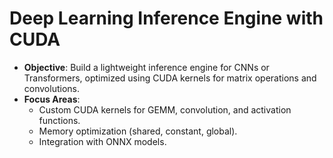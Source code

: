 # Deep Learning Inference Engine with CUDA

- **Objective**: Build a lightweight inference engine for CNNs or Transformers, optimized using CUDA kernels for matrix operations and convolutions.
- **Focus Areas**:
  - Custom CUDA kernels for GEMM, convolution, and activation functions.
  - Memory optimization (shared, constant, global).
  - Integration with ONNX models.